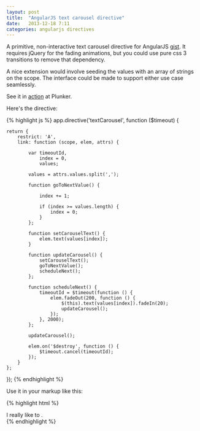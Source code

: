 ```yaml
---
layout: post
title:  "AngularJS text carousel directive"
date:   2013-12-18 7:11
categories: angularjs directives
---
```

A primitive, non-interactive text carousel directive for AngularJS [gist](https://gist.github.com/jskrepnek/8024016).  It requires jQuery for the fading animations, but you could use pure css 3 transitions to remove that dependency.</p>

A nice extension would involve seeding the values with an array of strings on the scope.  The interface could be made to support either use case seamlessly.

See it in [action](http://embed.plnkr.co/8ReWhq/preview) at Plunker.

Here's the directive:

{% highlight js %}
app.directive('textCarousel', function ($timeout) {

    return {
        restrict: 'A',
        link: function (scope, elem, attrs) {

            var timeoutId,
                index = 0,
                values;

            values = attrs.values.split(',');

            function goToNextValue() {

                index += 1;

                if (index >= values.length) {
                    index = 0;
                }
            };

            function setCarouselText() {
                elem.text(values[index]);
            }

            function updateCarousel() {
                setCarouselText();
                goToNextValue();
                scheduleNext();
            };

            function scheduleNext() {
                timeoutId = $timeout(function () {
                    elem.fadeOut(200, function () {
                        $(this).text(values[index]).fadeIn(20);
                        updateCarousel();
                    });
                }, 2000);
            };

            updateCarousel();

            elem.on('$destroy', function () {
                $timeout.cancel(timeoutId);
            });
        }
    };

});
{% endhighlight %}

Use it in your markup like this:

{% highlight html %}
<div>
  I really like to <span text-carousel values="run, walk, bike, jog, eat, sleep, and drink"></span>.
</div>
{% endhighlight %}


